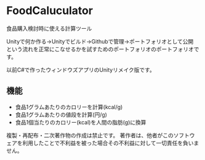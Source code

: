# FoodCaluculator
食品購入検討時に使える計算ツール

Unityで何か作る→Unityでビルド→Githubで管理→ポートフォリオとして公開
という流れを正常にこなせるかを試すためのポートフォリオのポートフォリオです。

以前C#で作ったウィンドウズアプリのUnityリメイク版です。

## 機能
* 食品1グラムあたりのカロリーを計算(kcal/g)
* 食品1グラムあたりの値段を計算(円/g)
* 食品1個当たりのカロリー(kcal)を人間の脂肪(g)に換算

複製・再配布・二次著作物の作成は禁止です。
著作者は、他者がこのソフトウェアを利用したことで不利益を被った場合その不利益に対して一切責任を負いません。